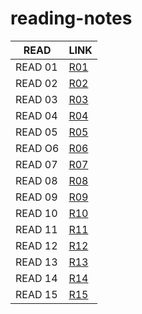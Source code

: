 # reading-notes

READ | LINK
--------|---------
READ 01|[R01](https://raniasalem9998.github.io/reading-notes/class-01)
READ 02|[R02](https://raniasalem9998.github.io/reading-notes/class-02)
READ 03|[R03]()
READ 04|[R04]()
READ 05|[R05]()
READ O6|[R06]()
READ 07|[R07]()
READ 08|[R08]()
READ 09|[R09]()
READ 10|[R10]()
READ 11|[R11]()
READ 12|[R12]()
READ 13|[R13]()
READ 14|[R14]()
READ 15|[R15]()

